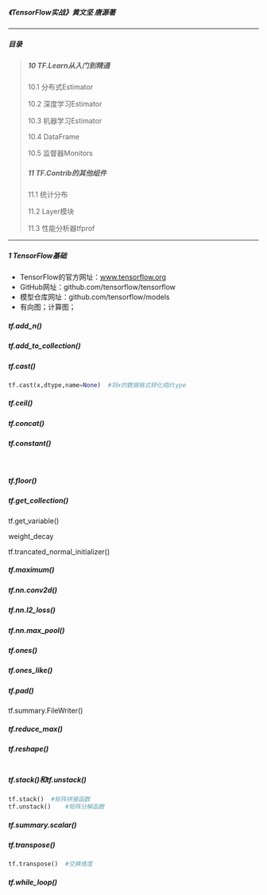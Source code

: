 ##### 《TensorFlow实战》黄文坚 唐源著

___

##### 目录

> ##### 10 TF.Learn从入门到精通
>
> 10.1 分布式Estimator
>
> 10.2 深度学习Estimator
>
> 10.3 机器学习Estimator
>
> 10.4 DataFrame
>
> 10.5 监督器Monitors
>
> ##### 11 TF.Contrib的其他组件
>
> 11.1 统计分布
>
> 11.2 Layer模块
>
> 11.3 性能分析器tfprof

___

##### 1 TensorFlow基础

- TensorFlow的官方网址：www.tensorflow.org
- GitHub网址：github.com/tensorflow/tensorflow
- 模型仓库网址：github.com/tensorflow/models
- 有向图；计算图；

##### tf.add_n()

##### tf.add_to_collection()



##### tf.cast()

```python
tf.cast(x,dtype,name=None)	#将x的数据格式转化成dtype
```

##### tf.ceil()



##### tf.concat()

##### tf.constant()

```python
		
```

##### tf.floor()

##### tf.get_collection()



tf.get_variable()

weight_decay

tf.trancated_normal_initializer()

##### tf.maximum()



##### tf.nn.conv2d()



##### tf.nn.l2_loss()



##### tf.nn.max_pool()



##### tf.ones()

##### tf.ones_like()

##### tf.pad()





tf.summary.FileWriter()

##### tf.reduce_max()



##### tf.reshape()

```python

```



##### tf.stack()和tf.unstack()

```python
tf.stack()	#矩阵拼接函数
tf.unstack()	#矩阵分解函数
```

##### tf.summary.scalar()



##### tf.transpose()

```python
tf.transpose()	#交换维度
```

##### tf.while_loop()

```

```










